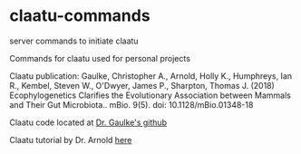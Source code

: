 # claatu-commands
server commands to initiate claatu

Commands for claatu used for personal projects

Claatu publication:
Gaulke, Christopher A., Arnold, Holly K., Humphreys, Ian R., Kembel, Steven W., O'Dwyer, James P., Sharpton, Thomas J. (2018) Ecophylogenetics Clarifies the Evolutionary Association between Mammals and Their Gut Microbiota.. mBio. 9(5). doi: 10.1128/mBio.01348-18

Claatu code located at [Dr. Gaulke's github](https://github.com/chrisgaulke/Claatu)

Claatu tutorial by Dr. Arnold [here](https://arnold3.github.io/ClaaTU/)
